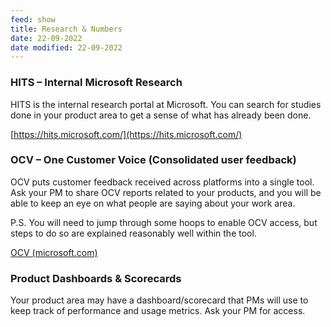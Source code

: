 ```yaml
---
feed: show
title: Research & Numbers
date: 22-09-2022
date modified: 22-09-2022
---
```



### HITS – Internal Microsoft Research

HITS is the internal research portal at Microsoft. You can search for studies done in your product area to get a sense of what has already been done.

[https://hits.microsoft.com/](https://hits.microsoft.com/)

### OCV – One Customer Voice (Consolidated user feedback)

OCV puts customer feedback received across platforms into a single tool. Ask your PM to share OCV reports related to your products, and you will be able to keep an eye on what people are saying about your work area.  
  
P.S. You will need to jump through some hoops to enable OCV access, but steps to do so are explained reasonably well within the tool.

[OCV (microsoft.com)](https://ocv.microsoft.com/#/defaultPage/)

### Product Dashboards & Scorecards

Your product area may have a dashboard/scorecard that PMs will use to keep track of performance and usage metrics. Ask your PM for access.